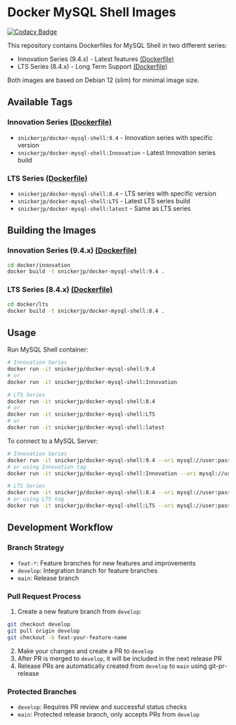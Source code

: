 # Docker MySQL Shell Images

[![Codacy Badge](https://api.codacy.com/project/badge/Grade/314c46648b7a4b85a25edfeef95edad5)](https://app.codacy.com/gh/snickerjp/docker-mysql-shell?utm_source=github.com&utm_medium=referral&utm_content=snickerjp/docker-mysql-shell&utm_campaign=Badge_Grade_Settings)

This repository contains Dockerfiles for MySQL Shell in two different series:
- Innovation Series (9.4.x) - Latest features [(Dockerfile)](docker/innovation/Dockerfile)
- LTS Series (8.4.x) - Long Term Support [(Dockerfile)](docker/lts/Dockerfile)

Both images are based on Debian 12 (slim) for minimal image size.

## Available Tags

### Innovation Series [(Dockerfile)](docker/innovation/Dockerfile)
- `snickerjp/docker-mysql-shell:9.4` - Innovation series with specific version
- `snickerjp/docker-mysql-shell:Innovation` - Latest Innovation series build

### LTS Series [(Dockerfile)](docker/lts/Dockerfile)
- `snickerjp/docker-mysql-shell:8.4` - LTS series with specific version
- `snickerjp/docker-mysql-shell:LTS` - Latest LTS series build
- `snickerjp/docker-mysql-shell:latest` - Same as LTS series

## Building the Images

### Innovation Series (9.4.x) [(Dockerfile)](docker/innovation/Dockerfile)
```bash
cd docker/innovation
docker build -t snickerjp/docker-mysql-shell:9.4 .
```

### LTS Series (8.4.x) [(Dockerfile)](docker/lts/Dockerfile)
```bash
cd docker/lts
docker build -t snickerjp/docker-mysql-shell:8.4 .
```

## Usage

Run MySQL Shell container:

```bash
# Innovation Series
docker run -it snickerjp/docker-mysql-shell:9.4
# or
docker run -it snickerjp/docker-mysql-shell:Innovation

# LTS Series
docker run -it snickerjp/docker-mysql-shell:8.4
# or
docker run -it snickerjp/docker-mysql-shell:LTS
# or
docker run -it snickerjp/docker-mysql-shell:latest
```

To connect to a MySQL Server:
```bash
# Innovation Series
docker run -it snickerjp/docker-mysql-shell:9.4 --uri mysql://user:pass@host:port/schema
# or using Innovation tag
docker run -it snickerjp/docker-mysql-shell:Innovation --uri mysql://user:pass@host:port/schema

# LTS Series
docker run -it snickerjp/docker-mysql-shell:8.4 --uri mysql://user:pass@host:port/schema
# or using LTS tag
docker run -it snickerjp/docker-mysql-shell:LTS --uri mysql://user:pass@host:port/schema
```

## Development Workflow

### Branch Strategy

- `feat-*`: Feature branches for new features and improvements
- `develop`: Integration branch for feature branches
- `main`: Release branch

### Pull Request Process

1. Create a new feature branch from `develop`:
```bash
git checkout develop
git pull origin develop
git checkout -b feat-your-feature-name
```

2. Make your changes and create a PR to `develop`
3. After PR is merged to `develop`, it will be included in the next release PR
4. Release PRs are automatically created from `develop` to `main` using git-pr-release

### Protected Branches

- `develop`: Requires PR review and successful status checks
- `main`: Protected release branch, only accepts PRs from `develop`
